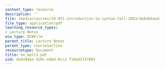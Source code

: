 ```yaml
---
content_type: resource
description: ''
file: /media/courses/24-951-introduction-to-syntax-fall-2003/da9a84ae420cededbcc1f19ad1747883_ho_mplt1.pdf
file_type: application/pdf
learning_resource_types:
- Lecture Notes
ocw_type: OCWFile
parent_title: Lecture Notes
parent_type: CourseSection
resourcetype: Document
title: ho_mplt1.pdf
uid: da9a84ae-420c-eded-bcc1-f19ad1747883
---
```

